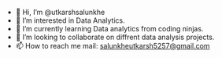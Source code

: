 - 👋 Hi, I’m @utkarshsalunkhe
- 👀 I’m interested in Data Analytics.
- 🌱 I’m currently learning Data analytics from coding ninjas.
- 💞️ I’m looking to collaborate on diffrent data analysis projects.
- 📫 How to reach me mail: salunkheutkarsh5257@gmail.com 

<!---
utkarshsalunkhe/utkarshsalunkhe is a ✨ special ✨ repository because its `README.md` (this file) appears on your GitHub profile.
You can click the Preview link to take a look at your changes.
--->
